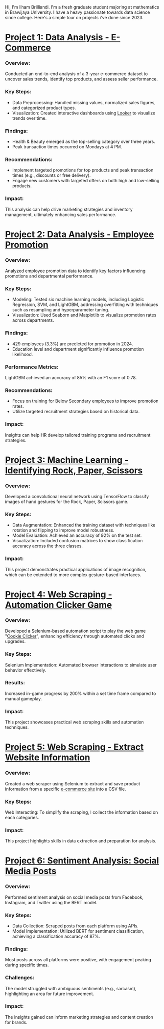 Hi, I'm Ilham Brilliandi. I'm a fresh graduate student majoring at mathematics in Brawijaya University. I have a heavy passionate towards data science since college. Here's a simple tour on projects i've done since 2023.


# [Project 1: Data Analysis - E-Commerce](https://github.com/ilhambrilliandi/da_e-commerce)
### Overview:
Conducted an end-to-end analysis of a 3-year e-commerce dataset to uncover sales trends, identify top products, and assess seller performance.

### Key Steps:
- Data Preprocessing: Handled missing values, normalized sales figures, and categorized product types.
- Visualization: Created interactive dashboards using [Looker](studio.google.com/u/1/reporting/05bab6a5-2092-44d0-a5d2-3db86ec9dbae) to visualize trends over time.

### Findings:
- Health & Beauty emerged as the top-selling category over three years.
- Peak transaction times occurred on Mondays at 4 PM.

### Recommendations:
- Implement targeted promotions for top products and peak transaction times (e.g., discounts or free delivery).
- Engage new customers with targeted offers on both high and low-selling products.

### Impact:
This analysis can help drive marketing strategies and inventory management, ultimately enhancing sales performance.



# [Project 2: Data Analysis - Employee Promotion](https://github.com/ilhambrilliandi/da_predictemployeepromotions)
### Overview:
Analyzed employee promotion data to identify key factors influencing promotions and departmental performance.

### Key Steps:
- Modeling: Tested six machine learning models, including Logistic Regression, SVM, and LightGBM, addressing overfitting with techniques such as resampling and hyperparameter tuning.
- Visualization: Used Seaborn and Matplotlib to visualize promotion rates across departments.

### Findings:
- 429 employees (3.3%) are predicted for promotion in 2024.
- Education level and department significantly influence promotion likelihood.

### Performance Metrics:
LightGBM achieved an accuracy of 85% with an F1 score of 0.78.

### Recommendations:
- Focus on training for Below Secondary employees to improve promotion rates.
- Utilize targeted recruitment strategies based on historical data.

### Impact:
Insights can help HR develop tailored training programs and recruitment strategies.



# [Project 3: Machine Learning - Identifying Rock, Paper, Scissors](https://github.com/ilhambrilliandi/ml_cv_classificationrps)
### Overview:
Developed a convolutional neural network using TensorFlow to classify images of hand gestures for the Rock, Paper, Scissors game.

### Key Steps:
- Data Augmentation: Enhanced the training dataset with techniques like rotation and flipping to improve model robustness.
- Model Evaluation: Achieved an accuracy of 92% on the test set.
- Visualization: Included confusion matrices to show classification accuracy across the three classes.

### Impact:
This project demonstrates practical applications of image recognition, which can be extended to more complex gesture-based interfaces.



# [Project 4: Web Scraping - Automation Clicker Game](https://github.com/ilhambrilliandi/ws_automationcoockieclicker)
### Overview:
Developed a Selenium-based automation script to play the web game "[Cookie Clicker](https://orteil.dashnet.org/cookieclicker/)", enhancing efficiency through automated clicks and upgrades.

### Key Steps:
Selenium Implementation: Automated browser interactions to simulate user behavior effectively.

### Results:
Increased in-game progress by 200% within a set time frame compared to manual gameplay.

### Impact:
This project showcases practical web scraping skills and automation techniques.



# [Project 5: Web Scraping - Extract Website Information](https://github.com/ilhambrilliandi/ws_extractwebsiteinformation)
### Overview:
Created a web scraper using Selenium to extract and save product information from a specific [e-commerce site](https://www.anwb.nl/auto/private-lease/anwb-private-lease/aanbod) into a CSV file.

### Key Steps:
Web Interacting: To simplify the scraping, I collect the information based on each categories.

### Impact:
This project highlights skills in data extraction and preparation for analysis.



# [Project 6: Sentiment Analysis: Social Media Posts](https://github.com/ilhambrilliandi/sa_socialmediaposts)
### Overview:
Performed sentiment analysis on social media posts from Facebook, Instagram, and Twitter using the BERT model.

### Key Steps:
- Data Collection: Scraped posts from each platform using APIs.
- Model Implementation: Utilized BERT for sentiment classification, achieving a classification accuracy of 87%.

### Findings:
Most posts across all platforms were positive, with engagement peaking during specific times.

### Challenges:
The model struggled with ambiguous sentiments (e.g., sarcasm), highlighting an area for future improvement.

### Impact:
The insights gained can inform marketing strategies and content creation for brands.
